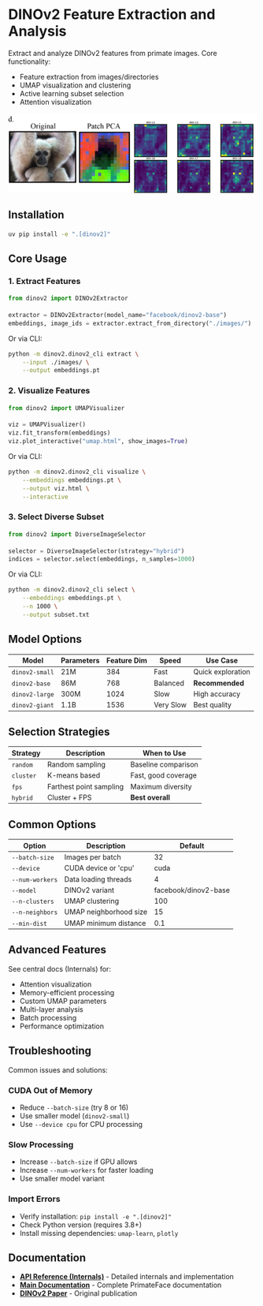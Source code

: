 # DINOv2 Feature Extraction and Analysis

Extract and analyze DINOv2 features from primate images. Core functionality:
- Feature extraction from images/directories
- UMAP visualization and clustering
- Active learning subset selection
- Attention visualization

![DINOv2 Attention Heatmaps](../docs/visuals/dinov2.png)

## Installation

```bash
uv pip install -e ".[dinov2]"
```

## Core Usage

### 1. Extract Features
```python
from dinov2 import DINOv2Extractor

extractor = DINOv2Extractor(model_name="facebook/dinov2-base")
embeddings, image_ids = extractor.extract_from_directory("./images/")
```

Or via CLI:
```bash
python -m dinov2.dinov2_cli extract \
    --input ./images/ \
    --output embeddings.pt
```

### 2. Visualize Features
```python
from dinov2 import UMAPVisualizer

viz = UMAPVisualizer()
viz.fit_transform(embeddings)
viz.plot_interactive("umap.html", show_images=True)
```

Or via CLI:
```bash
python -m dinov2.dinov2_cli visualize \
    --embeddings embeddings.pt \
    --output viz.html \
    --interactive
```

### 3. Select Diverse Subset
```python
from dinov2 import DiverseImageSelector

selector = DiverseImageSelector(strategy="hybrid")
indices = selector.select(embeddings, n_samples=1000)
```

Or via CLI:
```bash
python -m dinov2.dinov2_cli select \
    --embeddings embeddings.pt \
    --n 1000 \
    --output subset.txt
```

## Model Options

| Model | Parameters | Feature Dim | Speed | Use Case |
|-------|------------|-------------|-------|----------|
| `dinov2-small` | 21M | 384 | Fast | Quick exploration |
| `dinov2-base` | 86M | 768 | Balanced | **Recommended** |
| `dinov2-large` | 300M | 1024 | Slow | High accuracy |
| `dinov2-giant` | 1.1B | 1536 | Very Slow | Best quality |

## Selection Strategies

| Strategy | Description | When to Use |
|----------|-------------|-------------|
| `random` | Random sampling | Baseline comparison |
| `cluster` | K-means based | Fast, good coverage |
| `fps` | Farthest point sampling | Maximum diversity |
| `hybrid` | Cluster + FPS | **Best overall** |

## Common Options

| Option | Description | Default |
|--------|-------------|---------|
| `--batch-size` | Images per batch | 32 |
| `--device` | CUDA device or 'cpu' | cuda |
| `--num-workers` | Data loading threads | 4 |
| `--model` | DINOv2 variant | facebook/dinov2-base |
| `--n-clusters` | UMAP clustering | 100 |
| `--n-neighbors` | UMAP neighborhood size | 15 |
| `--min-dist` | UMAP minimum distance | 0.1 |

## Advanced Features

See central docs (Internals) for:
- Attention visualization
- Memory-efficient processing
- Custom UMAP parameters
- Multi-layer analysis
- Batch processing
- Performance optimization

## Troubleshooting

Common issues and solutions:

### CUDA Out of Memory
- Reduce `--batch-size` (try 8 or 16)
- Use smaller model (`dinov2-small`)
- Use `--device cpu` for CPU processing

### Slow Processing
- Increase `--batch-size` if GPU allows
- Increase `--num-workers` for faster loading
- Use smaller model variant

### Import Errors
- Verify installation: `pip install -e ".[dinov2]"`
- Check Python version (requires 3.8+)
- Install missing dependencies: `umap-learn`, `plotly`

## Documentation

- **[API Reference (Internals)](../docs/api/dinov2.md#internals)** - Detailed internals and implementation
- **[Main Documentation](https://docs.primateface.studio)** - Complete PrimateFace documentation
- **[DINOv2 Paper](https://arxiv.org/abs/2304.07193)** - Original publication
